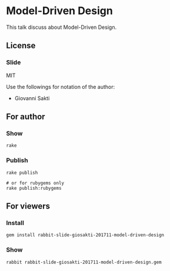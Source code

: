 # Model-Driven Design
This talk discuss about Model-Driven Design.

## License

### Slide

MIT

Use the followings for notation of the author:

  * Giovanni Sakti

## For author

### Show

    rake

### Publish

    rake publish

    # or for rubygems only
    rake publish:rubygems

## For viewers

### Install

    gem install rabbit-slide-giosakti-201711-model-driven-design

### Show

    rabbit rabbit-slide-giosakti-201711-model-driven-design.gem
